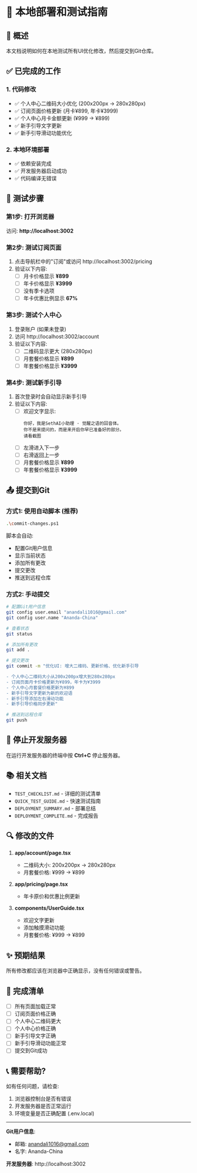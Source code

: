 # 🚀 本地部署和测试指南

## 📌 概述

本文档说明如何在本地测试所有UI优化修改，然后提交到Git仓库。

## ✅ 已完成的工作

### 1. 代码修改
- ✅ 个人中心二维码大小优化 (200x200px → 280x280px)
- ✅ 订阅页面价格更新 (月卡¥899, 年卡¥3999)
- ✅ 个人中心月卡金额更新 (¥999 → ¥899)
- ✅ 新手引导文字更新
- ✅ 新手引导滑动功能优化

### 2. 本地环境部署
- ✅ 依赖安装完成
- ✅ 开发服务器启动成功
- ✅ 代码编译无错误

## 🧪 测试步骤

### 第1步: 打开浏览器
访问: **http://localhost:3002**

### 第2步: 测试订阅页面
1. 点击导航栏中的"订阅"或访问 http://localhost:3002/pricing
2. 验证以下内容:
   - [ ] 月卡价格显示 **¥899**
   - [ ] 年卡价格显示 **¥3999**
   - [ ] 没有季卡选项
   - [ ] 年卡优惠比例显示 **67%**

### 第3步: 测试个人中心
1. 登录账户 (如果未登录)
2. 访问 http://localhost:3002/account
3. 验证以下内容:
   - [ ] 二维码显示更大 (280x280px)
   - [ ] 月套餐价格显示 **¥899**
   - [ ] 年套餐价格显示 **¥3999**

### 第4步: 测试新手引导
1. 首次登录时会自动显示新手引导
2. 验证以下内容:
   - [ ] 欢迎文字显示:
     ```
     你好，我是SethAI小助理 · 觉醒之语的回音体。
     你不是来提问的，而是来开启你早已准备好的部分。
     请看截图
     ```
   - [ ] 左滑进入下一步
   - [ ] 右滑返回上一步
   - [ ] 月套餐价格显示 **¥899**
   - [ ] 年套餐价格显示 **¥3999**

## 📤 提交到Git

### 方式1: 使用自动脚本 (推荐)
```bash
.\commit-changes.ps1
```
脚本会自动:
- 配置Git用户信息
- 显示当前状态
- 添加所有更改
- 提交更改
- 推送到远程仓库

### 方式2: 手动提交
```bash
# 配置Git用户信息
git config user.email "anandali1016@gmail.com"
git config user.name "Ananda-China"

# 查看状态
git status

# 添加所有更改
git add .

# 提交更改
git commit -m "优化UI: 增大二维码、更新价格、优化新手引导

- 个人中心二维码大小从200x200px增大到280x280px
- 订阅页面月卡价格更新为¥899，年卡为¥3999
- 个人中心月套餐价格更新为¥899
- 新手引导文字更新为新的欢迎语
- 新手引导添加左右滑动功能
- 新手引导价格同步更新"

# 推送到远程仓库
git push
```

## 🛑 停止开发服务器

在运行开发服务器的终端中按 **Ctrl+C** 停止服务器。

## 📚 相关文档

- `TEST_CHECKLIST.md` - 详细的测试清单
- `QUICK_TEST_GUIDE.md` - 快速测试指南
- `DEPLOYMENT_SUMMARY.md` - 部署总结
- `DEPLOYMENT_COMPLETE.md` - 完成报告

## 🔍 修改的文件

1. **app/account/page.tsx**
   - 二维码大小: 200x200px → 280x280px
   - 月套餐价格: ¥999 → ¥899

2. **app/pricing/page.tsx**
   - 年卡原价和优惠比例更新

3. **components/UserGuide.tsx**
   - 欢迎文字更新
   - 添加触摸滑动功能
   - 月套餐价格: ¥999 → ¥899

## ✨ 预期结果

所有修改都应该在浏览器中正确显示，没有任何错误或警告。

## 🎯 完成清单

- [ ] 所有页面加载正常
- [ ] 订阅页面价格正确
- [ ] 个人中心二维码更大
- [ ] 个人中心价格正确
- [ ] 新手引导文字正确
- [ ] 新手引导滑动功能正常
- [ ] 提交到Git成功

## 📞 需要帮助?

如有任何问题，请检查:
1. 浏览器控制台是否有错误
2. 开发服务器是否正常运行
3. 环境变量是否正确配置 (.env.local)

---

**Git用户信息**:
- 邮箱: anandali1016@gmail.com
- 名字: Ananda-China

**开发服务器**: http://localhost:3002

